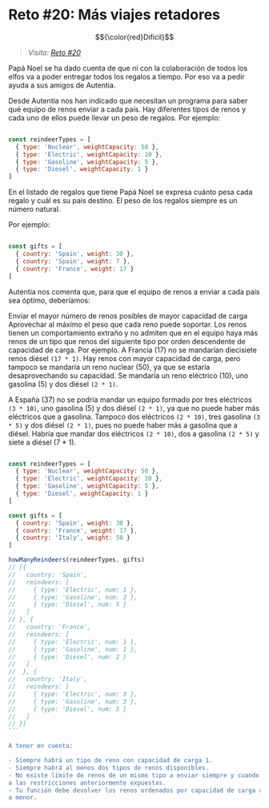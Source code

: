 # Reto #20: Más viajes retadores

$${\color{red}Difícil}$$

> _Visita: [Reto #20](https://2022.adventjs.dev/es/challenges/2022/20)_

Papá Noel se ha dado cuenta de que ni con la colaboración de todos los elfos va
a poder entregar todos los regalos a tiempo. Por eso va a pedir ayuda a sus
amigos de Autentia.

Desde Autentia nos han indicado que necesitan un programa para saber qué equipo
de renos enviar a cada país. Hay diferentes tipos de renos y cada uno de ellos
puede llevar un peso de regalos. Por ejemplo:

```javascript

const reindeerTypes = [
  { type: 'Nuclear', weightCapacity: 50 },
  { type: 'Electric', weightCapacity: 10 },
  { type: 'Gasoline', weightCapacity: 5 },
  { type: 'Diesel', weightCapacity: 1 }
]

```

En el listado de regalos que tiene Papá Noel se expresa cuánto pesa cada regalo
y cuál es su país destino. El peso de los regalos siempre es un número natural.

Por ejemplo:

```javascript

const gifts = [
  { country: 'Spain', weight: 30 },
  { country: 'Spain', weight: 7 },
  { country: 'France', weight: 17 }
]

```

Autentia nos comenta que, para que el equipo de renos a enviar a cada país sea
óptimo, deberíamos:

Enviar el mayor número de renos posibles de mayor capacidad de carga
Aprovechar al máximo el peso que cada reno puede soportar.
Los renos tienen un comportamiento extraño y no admiten que en el equipo haya más
renos de un tipo que renos del siguiente tipo por orden descendente de capacidad
de carga.
Por ejemplo. A Francia (17) no se mandarían diecisiete renos diésel `(17 * 1)`. Hay
renos con mayor capacidad de carga, pero tampoco se mandaría un reno nuclear (50),
ya que se estaría desaprovechando su capacidad. Se mandaría un reno eléctrico (10),
uno gasolina (5) y dos diésel `(2 * 1)`.

A España (37) no se podría mandar un equipo formado por tres eléctricos `(3 * 10)`,
uno gasolina (5) y dos diésel `(2 * 1)`, ya que no puede haber más eléctricos que
a gasolina. Tampoco dos eléctricos `(2 * 10)`, tres gasolina `(3 * 5)` y dos diésel
`(2 * 1)`, pues no puede haber más a gasolina que a diésel. Habría que mandar
dos eléctricos `(2 * 10)`, dos a gasolina `(2 * 5)` y siete a diésel (7 * 1).

````javascript

const reindeerTypes = [
  { type: 'Nuclear', weightCapacity: 50 },
  { type: 'Electric', weightCapacity: 10 },
  { type: 'Gasoline', weightCapacity: 5 },
  { type: 'Diesel', weightCapacity: 1 }
]

const gifts = [
  { country: 'Spain', weight: 30 },
  { country: 'France', weight: 17 },
  { country: 'Italy', weight: 50 }
]

howManyReindeers(reindeerTypes, gifts)
// [{
//   country: 'Spain',
//   reindeers: [
//     { type: 'Electric', num: 1 },
//     { type: 'Gasoline', num: 3 },
//     { type: 'Diesel', num: 5 }
//   ]
// }, {
//   country: 'France',
//   reindeers: [
//     { type: 'Electric', num: 1 },
//     { type: 'Gasoline', num: 1 },
//     { type: 'Diesel', num: 2 }
//   ]
//  }, {
//   country: 'Italy',
//   reindeers: [
//     { type: 'Electric', num: 3 },
//     { type: 'Gasoline', num: 3 },
//     { type: 'Diesel', num: 5 }
//   ]
// }]
```

A tener en cuenta:

- Siempre habrá un tipo de reno con capacidad de carga 1.
- Siempre habrá al menos dos tipos de renos disponibles.
- No existe límite de renos de un mismo tipo a enviar siempre y cuando se ciña
a las restricciones anteriormente expuestas.
- Tu función debe devolver los renos ordenados por capacidad de carga de mayor
a menor.